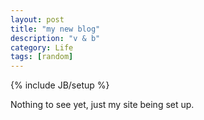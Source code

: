 ```yaml
---
layout: post
title: "my new blog"
description: "v & b"
category: Life
tags: [random]
---
```

{% include JB/setup %}

Nothing to see yet, just my site being set up.